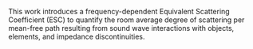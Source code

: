 This work introduces a frequency-dependent Equivalent Scattering Coefficient (ESC) to quantify the room average degree of scattering per mean-free path resulting from sound wave interactions with objects, elements, and impedance discontinuities. 
